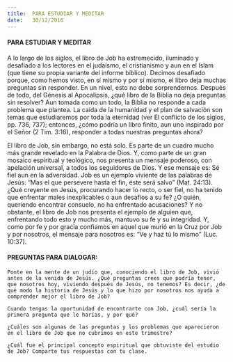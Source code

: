 ```yaml
---
title:  PARA ESTUDIAR Y MEDITAR
date:   30/12/2016
---
```


#### PARA ESTUDIAR Y MEDITAR

A lo largo de los siglos, el libro de Job ha estremecido, iluminado y desafiado a los lectores en el judaísmo, el cristianismo y aun en el Islam (que tiene su propia variante del informe bíblico). Decimos desafiado porque, como hemos visto, en sí mismo y por sí mismo, el libro deja muchas preguntas sin responder. En un nivel, esto no debe sorprendernos. Después de todo, del Génesis al Apocalipsis, ¿qué libro de la Biblia no deja preguntas sin resolver? Aun tomada como un todo, la Biblia no responde a cada problema que plantea. La caída de la humanidad y el plan de salvación son temas que estudiaremos por toda la eternidad (ver El conflicto de los siglos, pp. 736, 737); entonces, ¿cómo podría un libro finito, aun uno inspirado por el Señor (2 Tim. 3:16), responder a todas nuestras preguntas ahora?

El libro de Job, sin embargo, no está solo. Es parte de un cuadro mucho más grande revelado en la Palabra de Dios. Y, como parte de un gran mosaico espiritual y teológico, nos presenta un mensaje poderoso, con apelación universal, a todos los seguidores de Dios. Y ese mensaje es: Sé fiel aun en la adversidad. Job es un ejemplo viviente de las palabras de Jesús: “Mas el que persevere hasta el fin, éste será salvo” (Mat. 24:13). ¿Qué creyente en Jesús, procurando hacer lo recto, o ser fiel, no ha tenido que enfrentar males inexplicables o aun desafíos a su fe? ¿O quién, queriendo encontrar consuelo, no ha enfrentado acusaciones? Y no obstante, el libro de Job nos presenta el ejemplo de alguien que, enfrentando todo esto y mucho más, mantuvo su fe y su integridad. Y, como por fe y por gracia confiamos en aquel que murió en la Cruz por Job y por nosotros, el mensaje para nosotros es: “Ve y haz tú lo mismo” (Luc. 10:37). 

#### PREGUNTAS PARA DIALOGAR:

`Ponte en la mente de un judío que, conociendo el libro de Job, vivió antes de la venida de Jesús. ¿Qué preguntas crees que podría tener, que nosotros hoy, viviendo después de Jesús, no tenemos? Es decir, ¿de qué modo la historia de Jesús y lo que hizo por nosotros nos ayuda a comprender mejor el libro de Job?`

`Cuando tengas la oportunidad de encontrarte con Job, ¿cuál sería la primera pregunta que le harías, y por qué?`

`¿Cuáles son algunas de las preguntas y los problemas que aparecieron en el libro de Job que no cubrimos en este trimestre?`

`¿Cuál fue el principal concepto espiritual que obtuviste del estudio de Job? Comparte tus respuestas con tu clase.`